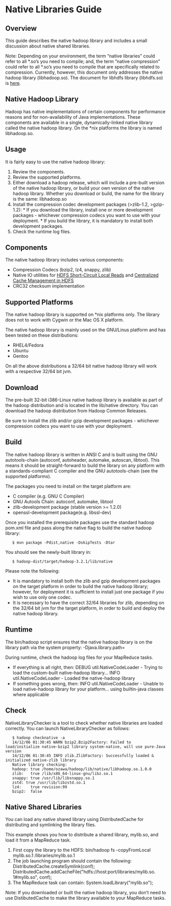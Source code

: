 

# Native Libraries Guide

## Overview

This guide describes the native hadoop library and includes a small discussion about native shared libraries.

Note: Depending on your environment, the term “native libraries” could refer to all *.so’s you need to compile; and, the term “native compression” could refer to all *.so’s you need to compile that are specifically related to compression. Currently, however, this document only addresses the native hadoop library (libhadoop.so). The document for libhdfs library (libhdfs.so) is [here](../hadoop-hdfs/LibHdfs.html).

## Native Hadoop Library

Hadoop has native implementations of certain components for performance reasons and for non-availability of Java implementations. These components are available in a single, dynamically-linked native library called the native hadoop library. On the *nix platforms the library is named libhadoop.so.

## Usage

It is fairly easy to use the native hadoop library:

  1. Review the components.
  2. Review the supported platforms.
  3. Either download a hadoop release, which will include a pre-built version of the native hadoop library, or build your own version of the native hadoop library. Whether you download or build, the name for the library is the same: libhadoop.so
  4. Install the compression codec development packages (>zlib-1.2, >gzip-1.2): 
    * If you download the library, install one or more development packages - whichever compression codecs you want to use with your deployment.
    * If you build the library, it is mandatory to install both development packages.
  5. Check the runtime log files.



## Components

The native hadoop library includes various components:

  * Compression Codecs (bzip2, lz4, snappy, zlib)
  * Native IO utilities for [HDFS Short-Circuit Local Reads](../hadoop-hdfs/ShortCircuitLocalReads.html) and [Centralized Cache Management in HDFS](../hadoop-hdfs/CentralizedCacheManagement.html)
  * CRC32 checksum implementation



## Supported Platforms

The native hadoop library is supported on *nix platforms only. The library does not to work with Cygwin or the Mac OS X platform.

The native hadoop library is mainly used on the GNU/Linus platform and has been tested on these distributions:

  * RHEL4/Fedora
  * Ubuntu
  * Gentoo



On all the above distributions a 32/64 bit native hadoop library will work with a respective 32/64 bit jvm.

## Download

The pre-built 32-bit i386-Linux native hadoop library is available as part of the hadoop distribution and is located in the lib/native directory. You can download the hadoop distribution from Hadoop Common Releases.

Be sure to install the zlib and/or gzip development packages - whichever compression codecs you want to use with your deployment.

## Build

The native hadoop library is written in ANSI C and is built using the GNU autotools-chain (autoconf, autoheader, automake, autoscan, libtool). This means it should be straight-forward to build the library on any platform with a standards-compliant C compiler and the GNU autotools-chain (see the supported platforms).

The packages you need to install on the target platform are:

  * C compiler (e.g. GNU C Compiler)
  * GNU Autools Chain: autoconf, automake, libtool
  * zlib-development package (stable version >= 1.2.0)
  * openssl-development package(e.g. libssl-dev)



Once you installed the prerequisite packages use the standard hadoop pom.xml file and pass along the native flag to build the native hadoop library:
    
    
       $ mvn package -Pdist,native -DskipTests -Dtar
    

You should see the newly-built library in:
    
    
       $ hadoop-dist/target/hadoop-3.2.1/lib/native
    

Please note the following:

  * It is mandatory to install both the zlib and gzip development packages on the target platform in order to build the native hadoop library; however, for deployment it is sufficient to install just one package if you wish to use only one codec.
  * It is necessary to have the correct 32/64 libraries for zlib, depending on the 32/64 bit jvm for the target platform, in order to build and deploy the native hadoop library.



## Runtime

The bin/hadoop script ensures that the native hadoop library is on the library path via the system property: -Djava.library.path=<path>

During runtime, check the hadoop log files for your MapReduce tasks.

  * If everything is all right, then: DEBUG util.NativeCodeLoader - Trying to load the custom-built native-hadoop library... INFO util.NativeCodeLoader - Loaded the native-hadoop library
  * If something goes wrong, then: INFO util.NativeCodeLoader - Unable to load native-hadoop library for your platform... using builtin-java classes where applicable



## Check

NativeLibraryChecker is a tool to check whether native libraries are loaded correctly. You can launch NativeLibraryChecker as follows:
    
    
       $ hadoop checknative -a
       14/12/06 01:30:45 WARN bzip2.Bzip2Factory: Failed to load/initialize native-bzip2 library system-native, will use pure-Java version
       14/12/06 01:30:45 INFO zlib.ZlibFactory: Successfully loaded & initialized native-zlib library
       Native library checking:
       hadoop: true /home/ozawa/hadoop/lib/native/libhadoop.so.1.0.0
       zlib:   true /lib/x86_64-linux-gnu/libz.so.1
       snappy: true /usr/lib/libsnappy.so.1
       zstd: true /usr/lib/libzstd.so.1
       lz4:    true revision:99
       bzip2:  false
    

## Native Shared Libraries

You can load any native shared library using DistributedCache for distributing and symlinking the library files.

This example shows you how to distribute a shared library, mylib.so, and load it from a MapReduce task.

  1. First copy the library to the HDFS: bin/hadoop fs -copyFromLocal mylib.so.1 /libraries/mylib.so.1
  2. The job launching program should contain the following: DistributedCache.createSymlink(conf); DistributedCache.addCacheFile("hdfs://host:port/libraries/mylib.so. 1#mylib.so", conf);
  3. The MapReduce task can contain: System.loadLibrary("mylib.so");



Note: If you downloaded or built the native hadoop library, you don’t need to use DistibutedCache to make the library available to your MapReduce tasks.
